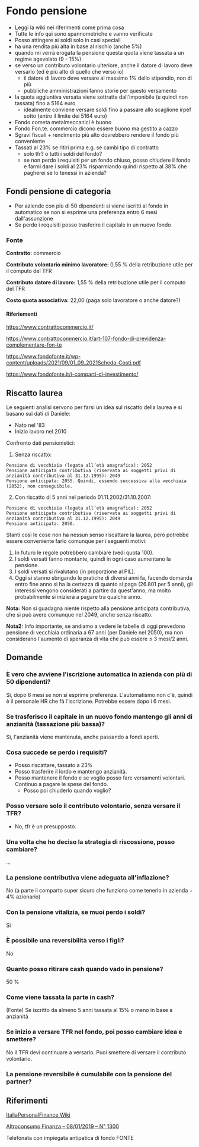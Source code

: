 # Fondo pensione

- Leggi la wiki nei riferimenti come prima cosa
- Tutte le info qui sono spannometriche e vanno verificate
- Posso attingere ai soldi solo in casi speciali
- ha una rendita più alta in base al rischio (anche 5%)
- quando mi verrà erogata la pensione questa quota viene tassata a un regime agevolato (9 - 15%)
- se verso un contributo volontario ulteriore, anche il datore di lavoro deve versarlo (ed è più alto di quello che verso io)
  - il datore di lavoro deve versare al massimo 1% dello stipendio, non di più
  - pubbliche amministrazioni fanno storie per questo versamento
- la quota aggiuntiva versata viene sottratta dall'imponibile (e quindi non tassata) fino a 5164 euro
  - idealmente conviene versare soldi fino a passare allo scaglione irpef sotto (entro il limite dei 5164 euro)
- Fondo cometa metalmeccanici è buono
- Fondo Fon.te. commercio dicono essere buono ma gestito a cazzo
- Sgravi fiscali + rendimento più alto dovrebbero rendere il fondo più conveniente
- Tassati al 23% se ritiri prima e.g. se cambi tipo di contratto
  - solo tfr? o tutti i soldi del fondo?
  - se non perdo i requisiti per un fondo chiuso, posso chiudere il fondo e farmi dare i soldi al 23% risparmiando quindi rispetto al 38% che pagherei se lo tenessi in azienda?

## Fondi pensione di categoria

- Per aziende con più di 50 dipendenti si viene iscritti al fondo in automatico se non si esprime una preferenza entro 6 mesi dall'assunzione
- Se perdo i requisiti posso trasferire il capitale in un nuovo fondo

### Fonte

**Contratto:** commercio

**Contributo volontario minimo lavoratore:** 0,55 % della retribuzione utile per il computo del TFR

**Contributo datore di lavoro:** 1,55 % della retribuzione utile per il computo del TFR

**Costo quota associativa:** 22,00 (paga solo lavoratore o anche datore?)

#### Riferiementi

<https://www.contrattocommercio.it/>

<https://www.contrattocommercio.it/art-107-fondo-di-previdenza-complementare-fon-te>

<https://www.fondofonte.it/wp-content/uploads/2021/09/01_09_2021Scheda-Costi.pdf>

<https://www.fondofonte.it/i-comparti-di-investimento/>

## Riscatto laurea

Le seguenti analisi servono per farsi un idea sul riscatto della laurea e si basano sui dati di Daniele:

- Nato nel '83
- Inizio lavoro nel 2010

Confronto dati pensionistici:

1. Senza riscatto:

```
Pensione di vecchiaia (legata all’età anagrafica): 2052
Pensione anticipata contributiva (riservata ai soggetti privi di anzianità contributiva al 31.12.1995): 2049
Pensione anticipata: 2055. Quindi, essendo successiva alla vecchiaia (2052), non conseguibile.
```

2. Con riscatto di 5 anni nel periodo 01.11.2002/31.10.2007:

```
Pensione di vecchiaia (legata all’età anagrafica): 2052
Pensione anticipata contributiva (riservata ai soggetti privi di anzianità contributiva al 31.12.1995): 2049
Pensione anticipata: 2050.
```

Stanti così le cose non ha nessun senso riscattare la laurea, però potrebbe essere conveniente farlo comunque per i seguenti motivi:

1. In futuro le regole potrebbero cambiare (vedi quota 100).
2. I soldi versati fanno montante, quindi in ogni caso aumentano la pensione.
3. I soldi versati si rivalutano (in proporzione al PIL).
4. Oggi si stanno sbrigando le pratiche di diversi anni fa, facendo domanda entro fine anno si ha la certezza di quanto si paga (26.801 per 5 anni), gli interessi vengono considerati a partire da quest'anno, ma molto probabilmente si inizierà a pagare tra qualche anno.

**Nota:** Non si guadagna niente rispetto alla pensione anticipata contributiva, che si può avere comunque nel 2049, anche senza riscatto.

**Nota2:** Info importante, se andiamo a vedere le tabelle di oggi prevedono pensione di vecchiaia ordinaria a 67 anni (per Daniele nel 2050), ma non considerano l'aumento di speranza di vita che può essere ≤ 3 mesi/2 anni.

## Domande

### È vero che avviene l'iscrizione automatica in azienda con più di 50 dipendenti?

Sì, dopo 6 mesi se non si esprime preferenza. L'automatismo non c'è, quindi è il personale HR che fà l'iscrizione. Potrebbe essere dopo i 6 mesi.

### Se trasferisco il capitale in un nuovo fondo mantengo gli anni di anzianità (tassazione più bassa)?

Sì, l'anzianità viene mantenuta, anche passando a fondi aperti.

### Cosa succede se perdo i requisiti?

- Posso riscattare, tassato a 23%
- Posso trasferire il lordo e mantengo anzianità.
- Posso mantenere il fondo e se voglio posso fare versamenti volontari. Continuo a pagare le spese del fondo.
  - Posso poi chiuderlo quando voglio?


### Posso versare solo il contributo volontario, senza versare il TFR?

- No, tfr è un presupposto.

### Una volta che ho deciso la strategia di riscossione, posso cambiare?

...

### La pensione contributiva viene adeguata all'inflazione?

No (a parte il comparto super sicuro che funziona come tenerlo in azienda + 4% azionario)

### Con la pensione vitalizia, se muoi perdo i soldi?

Si

### È possibile una reversibilità verso i figli?

No

### Quanto posso ritirare cash quando vado in pensione?

50 %

### Come viene tassata la parte in cash?

(Fonte) Se iscritto da almeno 5 anni tassata al 15% o meno in base a anzianità

### Se inizio a versare TFR nel fondo, poi posso cambiare idea e smettere?

No il TFR devi continuare a versarlo. Puoi smettere di versare il contributo volontario.

### La pensione reversibile è cumulabile con la pensione del partner?



## Riferimenti

[ItaliaPersonalFinance Wiki](https://old.reddit.com/r/ItaliaPersonalFinance/wiki/index#wiki_strumenti_previdenziali.3A_pensioni)

[Altroconsumo Finanza – 08/01/2019 – N° 1300](https://drive.google.com/file/d/17ptC5IfNFeFeteh6bU5SlefKGSkpSCiH/view?usp=sharing)

Telefonata con impiegata antipatica di fondo FONTE
